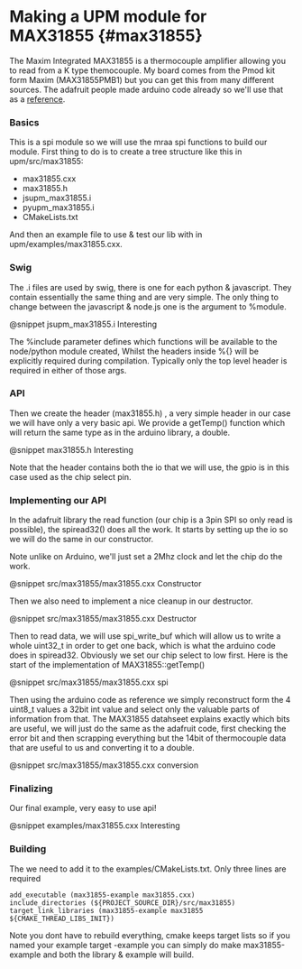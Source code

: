 Making a UPM module for MAX31855                         {#max31855}
================================

The Maxim Integrated MAX31855 is a thermocouple amplifier allowing you to read
from a K type themocouple. My board comes from the Pmod kit form Maxim
(MAX31855PMB1) but you can get this from many different sources. The adafruit
people made arduino code already so we'll use that as a
[reference](https://github.com/adafruit/Adafruit-MAX31855-library/blob/master/Adafruit_MAX31855.cpp).

### Basics

This is a spi module so we will use the mraa spi functions to build our module.
First thing to do is to create a tree structure like this in upm/src/max31855:

* max31855.cxx
* max31855.h
* jsupm_max31855.i
* pyupm_max31855.i
* CMakeLists.txt

And then an example file to use & test our lib with in upm/examples/max31855.cxx.

### Swig

The .i files are used by swig, there is one for each python & javascript. They
contain essentially the same thing and are very simple. The only thing to
change between the javascript & node.js one is the argument to %module.

@snippet jsupm_max31855.i Interesting

The %include parameter defines which functions will be available to the
node/python module created, Whilst the headers inside %{} will be explicitly
required during compilation. Typically only the top level header is required in
either of those args.

### API

Then we create the header (max31855.h) , a very simple header in our case we
will have only a very basic api. We provide a getTemp() function which will
return the same type as in the arduino library, a double.

@snippet max31855.h Interesting

Note that the header contains both the io that we will use, the gpio is in this
case used as the chip select pin.

### Implementing our API

In the adafruit library the read function (our chip is a 3pin SPI so only read
is possible), the spiread32() does all the work. It starts by setting up the io
so we will do the same in our constructor.

Note unlike on Arduino, we'll just set a 2Mhz clock and let the chip do the
work.

@snippet src/max31855/max31855.cxx Constructor

Then we also need to implement a nice cleanup in our destructor.

@snippet src/max31855/max31855.cxx Destructor

Then to read data, we will use spi_write_buf which will allow us to write a
whole uint32_t in order to get one back, which is what the arduino code does in
spiread32. Obviously we set our chip select to low first. Here is the start of
the implementation of MAX31855::getTemp()

@snippet src/max31855/max31855.cxx spi

Then using the arduino code as reference we simply reconstruct form the 4
uint8_t values a 32bit int value and select only the valuable parts of
information from that. The MAX31855 datahseet explains exactly which bits are
useful, we will just do the same as the adafruit code, first checking the error
bit and then scrapping everything but the 14bit of thermocouple data that are
useful to us and converting it to a double.

@snippet src/max31855/max31855.cxx conversion

### Finalizing

Our final example, very easy to use api!

@snippet examples/max31855.cxx Interesting

### Building

The we need to add it to the examples/CMakeLists.txt. Only three lines are required

~~~~~~~~~~~
add_executable (max31855-example max31855.cxx)
include_directories (${PROJECT_SOURCE_DIR}/src/max31855)
target_link_libraries (max31855-example max31855 ${CMAKE_THREAD_LIBS_INIT})
~~~~~~~~~~~

Note you dont have to rebuild everything, cmake keeps target lists so if you
named your example target <modulename>-example you can simply do make
max31855-example and both the library & example will build.
